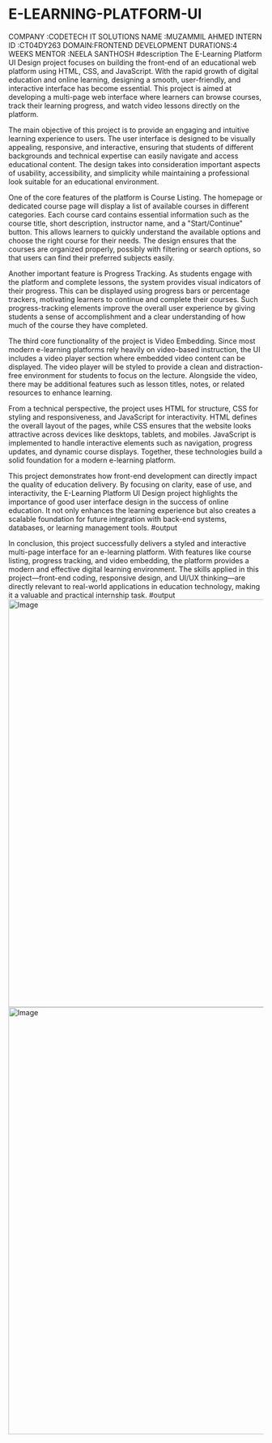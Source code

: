 # E-LEARNING-PLATFORM-UI
COMPANY :CODETECH IT SOLUTIONS
NAME :MUZAMMIL AHMED
INTERN ID :CT04DY263
DOMAIN:FRONTEND  DEVELOPMENT
DURATIONS:4 WEEKS
MENTOR :NEELA SANTHOSH
#description
The E-Learning Platform UI Design project focuses on building the front-end of an educational web platform using HTML, CSS, and JavaScript. With the rapid growth of digital education and online learning, designing a smooth, user-friendly, and interactive interface has become essential. This project is aimed at developing a multi-page web interface where learners can browse courses, track their learning progress, and watch video lessons directly on the platform.

The main objective of this project is to provide an engaging and intuitive learning experience to users. The user interface is designed to be visually appealing, responsive, and interactive, ensuring that students of different backgrounds and technical expertise can easily navigate and access educational content. The design takes into consideration important aspects of usability, accessibility, and simplicity while maintaining a professional look suitable for an educational environment.

One of the core features of the platform is Course Listing. The homepage or dedicated course page will display a list of available courses in different categories. Each course card contains essential information such as the course title, short description, instructor name, and a "Start/Continue" button. This allows learners to quickly understand the available options and choose the right course for their needs. The design ensures that the courses are organized properly, possibly with filtering or search options, so that users can find their preferred subjects easily.

Another important feature is Progress Tracking. As students engage with the platform and complete lessons, the system provides visual indicators of their progress. This can be displayed using progress bars or percentage trackers, motivating learners to continue and complete their courses. Such progress-tracking elements improve the overall user experience by giving students a sense of accomplishment and a clear understanding of how much of the course they have completed.

The third core functionality of the project is Video Embedding. Since most modern e-learning platforms rely heavily on video-based instruction, the UI includes a video player section where embedded video content can be displayed. The video player will be styled to provide a clean and distraction-free environment for students to focus on the lecture. Alongside the video, there may be additional features such as lesson titles, notes, or related resources to enhance learning.

From a technical perspective, the project uses HTML for structure, CSS for styling and responsiveness, and JavaScript for interactivity. HTML defines the overall layout of the pages, while CSS ensures that the website looks attractive across devices like desktops, tablets, and mobiles. JavaScript is implemented to handle interactive elements such as navigation, progress updates, and dynamic course displays. Together, these technologies build a solid foundation for a modern e-learning platform.

This project demonstrates how front-end development can directly impact the quality of education delivery. By focusing on clarity, ease of use, and interactivity, the E-Learning Platform UI Design project highlights the importance of good user interface design in the success of online education. It not only enhances the learning experience but also creates a scalable foundation for future integration with back-end systems, databases, or learning management tools.
#output

In conclusion, this project successfully delivers a styled and interactive multi-page interface for an e-learning platform. With features like course listing, progress tracking, and video embedding, the platform provides a modern and effective digital learning environment. The skills applied in this project—front-end coding, responsive design, and UI/UX thinking—are directly relevant to real-world applications in education technology, making it a valuable and practical internship task.
#output
<img width="1800" height="804" alt="Image" src="https://github.com/user-attachments/assets/cfabd136-bfd3-4f14-8f4f-61ee712b9139" />
<img width="1846" height="842" alt="Image" src="https://github.com/user-attachments/assets/68936ca7-59f5-486e-ad82-35ad3e8320ef" />
